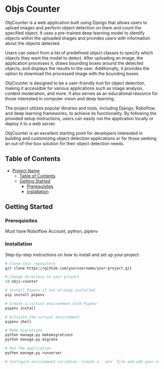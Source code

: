 # Objs Counter

ObjCounter is a web application built using Django that allows users to upload images and perform object detection on them and count the specified object. It uses a pre-trained deep learning model to identify objects within the uploaded images and provides users with information about the objects detected.

Users can select from a list of predefined object classes to specify which objects they want the model to detect. After uploading an image, the application processes it, draws bounding boxes around the detected objects, and displays the results to the user. Additionally, it provides the option to download the processed image with the bounding boxes.

ObjCounter is designed to be a user-friendly tool for object detection, making it accessible for various applications such as image analysis, content moderation, and more. It also serves as an educational resource for those interested in computer vision and deep learning.

The project utilizes popular libraries and tools, including Django, Roboflow, and deep learning frameworks, to achieve its functionality. By following the provided setup instructions, users can easily run the application locally or deploy it to a web server.

ObjCounter is an excellent starting point for developers interested in building and customizing object detection applications or for those seeking an out-of-the-box solution for their object detection needs.

## Table of Contents

- [Project Name](#project-name)
  - [Table of Contents](#table-of-contents)
  - [Getting Started](#getting-started)
    - [Prerequisites](#prerequisites)
    - [Installation](#installation)



## Getting Started



### Prerequisites

Must have  Robolflow Account, python, pipenv

### Installation

Step-by-step instructions on how to install and set up your project:

```bash
# Clone this repository
git clone https://github.com/yourusername/your-project.git

# Change directory to your project
cd objs-counter

# Install Pipenv if not already installed
pip install pipenv

# Create a virtual environment with Pipenv
pipenv install

# Activate the virtual environment
pipenv shell

# Make migrations
python manage.py makemigrations
python manage.py migrate

# Run the application
python manage.py runserver

# Configure environment variables: Create a `.env` file and add your roboflow API keys.
